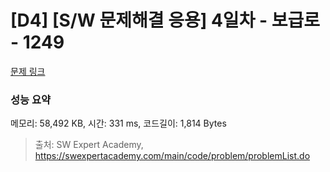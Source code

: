 # [D4] [S/W 문제해결 응용] 4일차 - 보급로 - 1249 

[문제 링크](https://swexpertacademy.com/main/code/problem/problemDetail.do?contestProbId=AV15QRX6APsCFAYD) 

### 성능 요약

메모리: 58,492 KB, 시간: 331 ms, 코드길이: 1,814 Bytes



> 출처: SW Expert Academy, https://swexpertacademy.com/main/code/problem/problemList.do